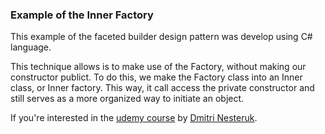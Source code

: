 ### Example of the Inner Factory

This example of the faceted builder design pattern was develop using C# language.

This technique allows is to make use of the Factory, without making our constructor publict. To do this, we make the Factory class into an Inner class, or Inner factory. This way, it call access the private constructor and still serves as a more organized way to initiate an object.

If you're interested in the [udemy course](https://www.udemy.com/course/design-patterns-csharp-dotnet) by [Dmitri Nesteruk](https://www.udemy.com/user/dmitrinesteruk/).
